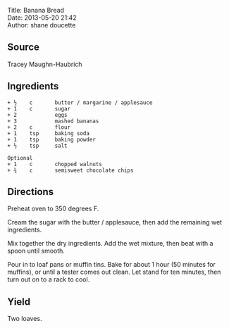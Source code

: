 Title: Banana Bread  
Date: 2013-05-20 21:42  
Author: shane doucette  


## Source
Tracey Maughn-Haubrich


## Ingredients
~~~~
+ ½    c       butter / margarine / applesauce
+ 1    c       sugar
+ 2            eggs
+ 3            mashed bananas
+ 2    c       flour
+ 1    tsp     baking soda
+ 1    tsp     baking powder
+ ½    tsp     salt

Optional
+ 1    c       chopped walnuts
+ ¾    c       semisweet chocolate chips
~~~~


## Directions
Preheat oven to 350 degrees F. 

Cream the sugar with the butter / applesauce, then add the remaining wet ingredients.

Mix together the dry ingredients.  Add the wet mixture, then beat with a spoon until smooth.  

Pour in to loaf pans or muffin tins.  Bake for about 1 hour (50 minutes for muffins), or until a tester comes out clean.  Let stand for ten minutes, then turn out on to a rack to cool. 


## Yield
Two loaves.
